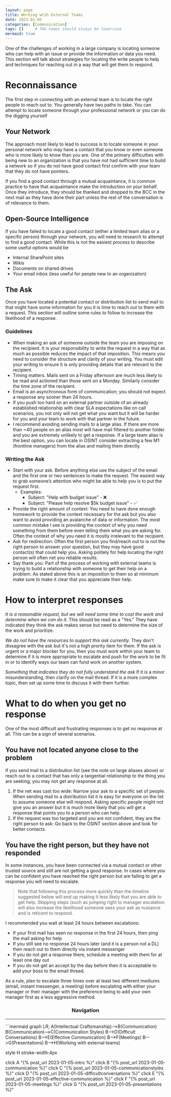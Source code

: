 ```yaml
---
layout: page
title: Working wtih External Teams
date: 2023-01-05
categories: [Communication]
tags: []     # TAG names should always be lowercase
mermaid: true
---
```

One of the challenges of working in a large company is locating someone who can help with an issue or provide the information or data you need. This section will talk about strategies for locating the write people to help and techniques for reaching out in a way that will get them to respond.

# Reconnaissance
The first step in connecting with an external team is to locate the right people to reach out to. You generally have two paths to take. You can attempt to locate someone through your professional network or you can do the digging yourself

## Your Network
The approach most likely to lead to success is to locate someone in your personal network who may have a contact that you know or even someone who is more likely to know than you are. One of the primary difficulties with being new to an organization is that you have not had sufficient time to build a network so if you do not have good contact first confirm with your team that they do not have pointers.

If you find a good contact through a mutual acquaintance, it is common practice to have that acquaintance make the introduction on your behalf. Once they introduce, they should be thanked and dropped to the BCC in the next mail as they have done their part unless the rest of the conversation is of relevance to them.

## Open-Source Intelligence
If you have failed to locate a good contact (either a limited team alias or a specific person) through your network, you will need to research to attempt to find a good contact. While this is not the easiest process to describe some useful options would be
- Internal SharePoint sites
- Wikis
- Documents on shared drives
- Your email inbox (less useful for people new to an organization)

## The Ask
Once you have located a potential contact or distribution list to send mail to that might have some information for you it is time to reach out to them with a request. This section will outline some rules to follow to increase the likelihood of a response.

### Guidelines
- When making an ask of someone outside the team you are imposing on the recipient. It is your responsibility to write the request in a way that as much as possible reduces the impact of that imposition. This means you need to consider the structure and clarity of your writing. You must edit your writing to ensure it is only providing details that are relevant to the recipient.
- Timing matters. Mails sent on a Friday afternoon are much less likely to be read and actioned than those sent on a Monday. Similarly consider the time zone of the recipient.
- Email is an asynchronous form of communication; you should not expect a response any sooner than 24 hours.
- If you push too hard on an external partner outside of an already established relationship with clear SLA expectations like on call scenarios, you not only will not get what you want but it will be harder for you and your team to work with that partner in the future.
- I recommend avoiding sending mails to a large alias. If there are more than ~40 people on an alias most will have mail filtered to another folder and you are extremely unlikely to get a response. If a large team alias is the best option, you can locate in OSINT consider extracting a few M1 (frontline managers) from the alias and mailing them directly. 
### Writing the Ask
- Start with your ask. Before anything else use the subject of the email and the first one or two sentences to make the request. The easiest way to grab someone’s attention who might be able to help you is to put the request first.
    - Examples:
        - Subject: "Help with budget issue" - ❌
 	    - Subject: "Please help resolve $5k budget issue" - ✅
- Provide the right amount of context: You need to have done enough homework to provide the context necessary for the ask but you also want to avoid providing an avalanche of data or information. The most common mistake I see is providing the context of why you need something from them before even telling them what you are asking for. Often the context of why you need it is mostly irrelevant to the recipient.
- Ask for redirection: Often the first person you find/reach out to is not the right person to answer your question, but they may have good contact(s) that could help you. Asking politely for help locating the right person will often net you reliable results.
- Say thank you: Part of the process of working with external teams is trying to build a relationship with someone to get their help on a problem. As stated above this is an imposition to them so at minimum make sure to make it clear that you appreciate their help.

# How to interpret responses
_It is a reasonable request, but we will need some time to cost the work and determine when we can do it._ 
This should be read as a "Yes." They have indicated they think the ask makes sense but need to determine the size of the work and prioritize.

_We do not have the resources to support this ask currently._
They don't dissagree with the ask but it's not a high prority item for them. If the ask is urgent or a major blocker for you, then you must work within your team to determine if it is more appropriate to escalate and push for the work to be fit in or to identify ways our team can fund work on another system.

_Something that indicates they do not fully understand the ask_
If it is a minor misunderstanding, then clarify on the mail thread. If it is a more complex topic, then set up some time to discuss it with them further.

# What to do when you get no response
One of the most difficult and frustrating responses is to get no response at all. This can be a sign of several scenarios.

## You have not located anyone close to the problem
If you send mail to a distribution list (see the note on large aliases above) or reach out to a contact that has only a tangential relationship to the thing you are seeking, you may not get any response at all.
1.	If the net was cast too wide: Narrow your ask to a specific set of people. When sending mail to a distribution list it is easy for everyone on the list to assume someone else will respond. Asking specific people might not give you an answer but it is much more likely that you will get a response that points you to a person who can help.
2.	If the request was too targeted and you are not confident, they are the right person to ask: Go back to the OSINT section above and look for better contacts.

## You have the right person, but they have not responded
In some instances, you have been connected via a mutual contact or other trusted source and still are not getting a good response. In cases where you can be confident you have reached the right person but are failing to get a response you will need to escalate.

> Note that following this process more quickly than the timeline suggested below will end up making it less likely that you are able to get help. Skipping steps (such as jumping right to manager escalation will also increase the likelihood someone sees your ask as nuisance and is reticent to respond.

I recommended you wait at least 24 hours between escalations:
- If your first mail has seen no response in the first 24 hours, then ping the mail asking for help
- If you still see no response 24 hours later (and it is a person not a DL) then reach out to them directly via instant messenger
- If you do not get a response there, schedule a meeting with them for at least one day out
- If you do not get an accept by the day before then it is acceptable to add your boss to the email thread.

As a rule, plan to escalate three times over at least two different mediums (email, instant messenger, a meeting) before escalating with either your manager or their manager with the preference being to add your own manager first as a less aggressive method.

<center><h3>Navigation</h3></center>
<hr/>
```mermaid
graph LR;
  A(Intellectual Craftsmanship)-->B(Communication)
  B(Communication)-->C(Communication Styles)
  B-->D(Difficult Conversations)
  B-->E(Effective Communication)
  B-->F(Meetings)
  B-->G(Presentations)
  B-->H(Working with external teams)

  style H stroke-width:4px

  click A "{% post_url 2023-01-05-intro %}"
  click B "{% post_url 2023-01-05-communication %}"
  click C "{% post_url 2023-01-05-communicationstyles %}"
  click D "{% post_url 2023-01-05-difficultconversations %}"
  click E "{% post_url 2023-01-05-effective-communication %}"
  click F "{% post_url 2023-01-05-meetings %}"
  click G "{% post_url 2023-01-05-presentations %}"
```

